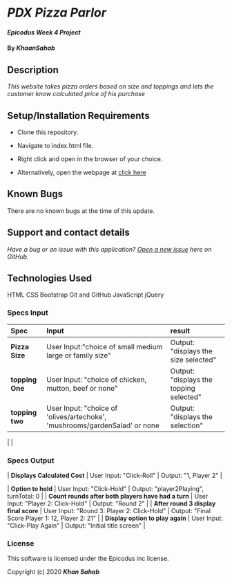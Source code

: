 # _PDX Pizza Parlor_

#### _Epicodus Week 4 Project_

#### By _**KhaanSahab**_

## Description

_This website takes pizza orders based on size and toppings and lets the customer know calculated price of his purchase_

## Setup/Installation Requirements

* Clone this repository.
* Navigate to index.html file.
* Right click and open in the browser of your choice.

* Alternatively, open the webpage at [click here](https://nkhakwan.github.io/pizzaPlace)

## Known Bugs

There are no known bugs at the time of this update.

## Support and contact details

_Have a bug or an issue with this application? [Open a new issue](https://github.com/nkhakwan/pizzaPlace/issues) here on GitHub._

## Technologies Used

HTML
CSS
Bootstrap
Git and GitHub
JavaScript
jQuery

### Specs Input
| Spec | Input | result |
| :-------------  | :-----------------------------------------------------| :----------------------------------------|
| **Pizza Size**  | User Input:"choice of small medium large or family size" | Output: "displays the size selected" |
| **topping One** | User Input: "choice of chicken, mutton, beef or none" | Output: "displays the topping selected"|
| **topping two** | User Input: "choice of 'olives/artechoke', 'mushrooms/gardenSalad' or none | Output: "displays the selection" |
| 
|  
### Specs Output
| **Displays Calculated Cost** | User Input: "Click-Roll" | Output: "1, Player 2" |


| **Option to hold** | User Input: "Click-Hold" | Output: "player2Playing", turnTotal: 0 |
| **Count rounds after both players have had a turn** | User Input: "Player 2: Click-Hold" | Output: "Round 2" |
| **After round 3 display final score** | User Input: "Round 3: Player 2: Click-Hold" | Output: "Final Score Player 1: 12, Player 2: 21" |
| **Display option to play again** | User Input: "Click-Play Again" | Output: "Initial title screen" |


### License

This software is licensed under the Epicodus inc license.

Copyright (c) 2020 **_Khan Sahab_**